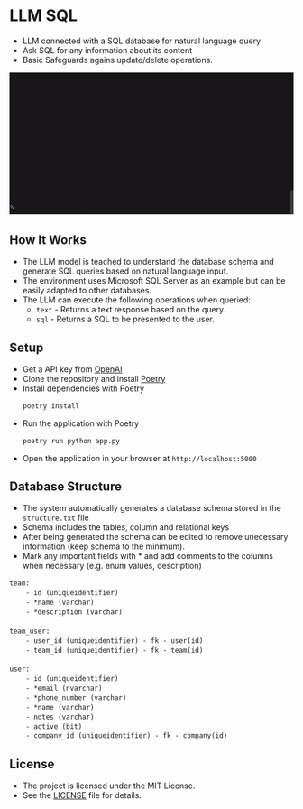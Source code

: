 # LLM SQL
 - LLM connected with a SQL database for natural language query
 - Ask SQL for any information about its content
 - Basic Safeguards agains update/delete operations.

<img src="./readme.gif">

## How It Works
 - The LLM model is teached to understand the database schema and generate SQL queries based on natural language input.
 - The environment uses Microsoft SQL Server as an example but can be easily adapted to other databases.
 - The LLM can execute the following operations when queried:
   - `text` - Returns a text response based on the query.
   - `sql` - Returns a SQL to be presented to the user.

## Setup
 - Get a API key from [OpenAI](https://platform.openai.com/signup)
 - Clone the repository and install [Poetry](https://python-poetry.org/docs/#installation)
 - Install dependencies with Poetry
   ```bash
   poetry install
   ```
 - Run the application with Poetry
    ```bash
    poetry run python app.py
    ```
 - Open the application in your browser at `http://localhost:5000`

## Database Structure
 - The system automatically generates a database schema stored in the `structure.txt` file
 - Schema includes the tables, column and relational keys
 - After being generated the schema can be edited to remove unecessary information (keep schema to the minimum).
 - Mark any important fields with * and add comments to the columns when necessary (e.g. enum values, description)

```txt
team:
	- id (uniqueidentifier)
	- *name (varchar)
	- *description (varchar)

team_user:
	- user_id (uniqueidentifier) - fk - user(id)
	- team_id (uniqueidentifier) - fk - team(id)

user:
	- id (uniqueidentifier)
	- *email (nvarchar)
	- *phone_number (varchar)
	- *name (varchar)
	- notes (varchar)
	- active (bit)
	- company_id (uniqueidentifier) - fk - company(id)
```

## License
 - The project is licensed under the MIT License.
 - See the [LICENSE](LICENSE.md) file for details.

